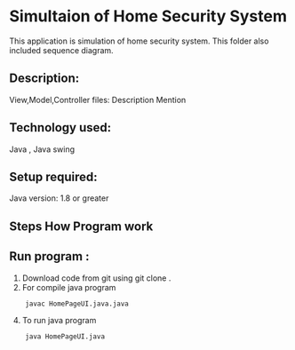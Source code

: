 # Simultaion of Home Security System

This application is simulation of home security system. 
This folder also included sequence diagram.<br />

## Description: 
View,Model,Controller files: Description Mention
<br />

## Technology used: <br />
Java , Java swing <br />

## Setup required:<br />
Java version: 1.8 or greater<br />
## Steps How Program work

## Run program : <br />
1. Download code from git  using  git clone .
2. For  compile java program 
```
	javac HomePageUI.java.java
```	
4. To run java program 
```
	java HomePageUI.java
```

